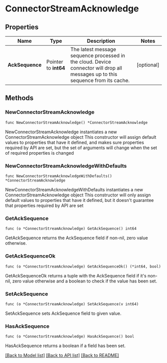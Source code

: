 # ConnectorStreamAcknowledge

## Properties

Name | Type | Description | Notes
------------ | ------------- | ------------- | -------------
**AckSequence** | Pointer to **int64** | The latest message sequence processed in the cloud. Device connector will drop all messages up to this sequence from its cache. | [optional] 

## Methods

### NewConnectorStreamAcknowledge

`func NewConnectorStreamAcknowledge() *ConnectorStreamAcknowledge`

NewConnectorStreamAcknowledge instantiates a new ConnectorStreamAcknowledge object
This constructor will assign default values to properties that have it defined,
and makes sure properties required by API are set, but the set of arguments
will change when the set of required properties is changed

### NewConnectorStreamAcknowledgeWithDefaults

`func NewConnectorStreamAcknowledgeWithDefaults() *ConnectorStreamAcknowledge`

NewConnectorStreamAcknowledgeWithDefaults instantiates a new ConnectorStreamAcknowledge object
This constructor will only assign default values to properties that have it defined,
but it doesn't guarantee that properties required by API are set

### GetAckSequence

`func (o *ConnectorStreamAcknowledge) GetAckSequence() int64`

GetAckSequence returns the AckSequence field if non-nil, zero value otherwise.

### GetAckSequenceOk

`func (o *ConnectorStreamAcknowledge) GetAckSequenceOk() (*int64, bool)`

GetAckSequenceOk returns a tuple with the AckSequence field if it's non-nil, zero value otherwise
and a boolean to check if the value has been set.

### SetAckSequence

`func (o *ConnectorStreamAcknowledge) SetAckSequence(v int64)`

SetAckSequence sets AckSequence field to given value.

### HasAckSequence

`func (o *ConnectorStreamAcknowledge) HasAckSequence() bool`

HasAckSequence returns a boolean if a field has been set.


[[Back to Model list]](../README.md#documentation-for-models) [[Back to API list]](../README.md#documentation-for-api-endpoints) [[Back to README]](../README.md)


